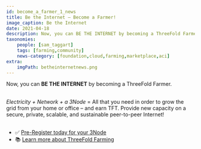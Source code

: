 ```yaml
---
id: become_a_farmer_1_news
title: Be the Internet – Become a Farmer!
image_caption: Be the Internet
date: 2021-04-18
description: Now, you can BE THE INTERNET by becoming a ThreeFold Farmer.
taxonomies:
    people: [sam_taggart]
    tags: [farming,community]
    news-category: [foundation,cloud,farming,marketplace,aci]
extra:
    imgPath: betheinternetnews.png
---
```


Now, you can **BE THE INTERNET** by becoming a ThreeFold Farmer.
<br/>
<Br/>

*Electricity + Network + a 3Node* = All that you need in order to grow the grid from your home or office – and earn TFT. Provide new capacity on a secure, private, scalable, and sustainable peer-to-peer Internet!
<br/>
<br/>

- ✅ [Pre-Register today for your 3Node](https://threefold.io/farm/)
- 📚 [Learn more about ThreeFold Farming](https://library.threefold.me/info/tfgrid/#/threefold__farming_intro)